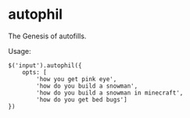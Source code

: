# autophil
The Genesis of autofills.

Usage:

```
$('input').autophil({
	opts: [
		'how you get pink eye',
		'how do you build a snowman',
		'how do you build a snowman in minecraft',
		'how do you get bed bugs']
})
```

